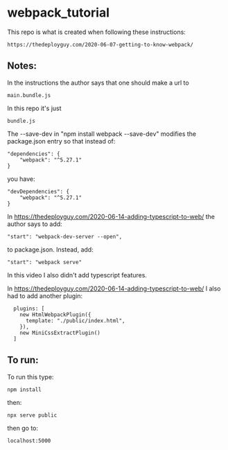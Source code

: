 # webpack_tutorial

This repo is what is created when following these instructions:

    https://thedeployguy.com/2020-06-07-getting-to-know-webpack/

## Notes: 

In the instructions the author says that one should make a url to

    main.bundle.js 
    
In this repo it's just 

    bundle.js 

The --save-dev in "npm install webpack --save-dev" modifies the package.json entry so that
instead of:

    "dependencies": {
        "webpack": "^5.27.1"
    }

you have:

    "devDependencies": {
        "webpack": "^5.27.1"
    }

In https://thedeployguy.com/2020-06-14-adding-typescript-to-web/ the author says to add:

    "start": "webpack-dev-server --open",

to package.json. Instead, add:

    "start": "webpack serve"

In this video I also didn't add typescript features.

In https://thedeployguy.com/2020-06-14-adding-typescript-to-web/ I also had to add another plugin:

      plugins: [
        new HtmlWebpackPlugin({
          template: "./public/index.html",
        }),
        new MiniCssExtractPlugin()
      ]

## To run:

To run this type:

    npm install

then:

    npx serve public

then go to:

    localhost:5000

